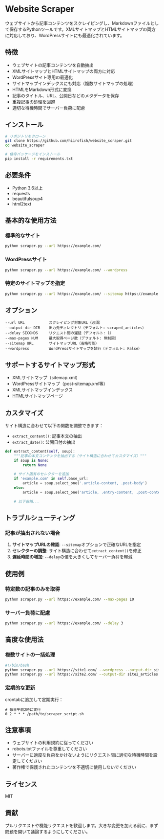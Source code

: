 # Website Scraper

ウェブサイトから記事コンテンツをスクレイピングし、Markdownファイルとして保存するPythonツールです。XMLサイトマップとHTMLサイトマップの両方に対応しており、WordPressサイトにも最適化されています。

## 特徴

- ウェブサイトの記事コンテンツを自動抽出
- XMLサイトマップとHTMLサイトマップの両方に対応
- WordPressサイト専用の最適化
- サイトマップインデックスにも対応（複数サイトマップの処理）
- HTMLをMarkdown形式に変換
- 記事のタイトル、URL、公開日などのメタデータを保存
- 重複記事の処理を回避
- 適切な待機時間でサーバー負荷に配慮

## インストール

```bash
# リポジトリをクローン
git clone https://github.com/hiirofish/website_scraper.git
cd website_scraper

# 依存パッケージをインストール
pip install -r requirements.txt
```

## 必要条件

- Python 3.6以上
- requests
- beautifulsoup4
- html2text

## 基本的な使用方法

### 標準的なサイト

```bash
python scraper.py --url https://example.com/
```

### WordPressサイト

```bash
python scraper.py --url https://example.com/ --wordpress
```

### 特定のサイトマップを指定

```bash
python scraper.py --url https://example.com/ --sitemap https://example.com/post-sitemap.xml
```

## オプション

```
--url URL           スクレイピング対象URL（必須）
--output-dir DIR    出力先ディレクトリ（デフォルト: scraped_articles）
--delay SECONDS     リクエスト間の遅延（デフォルト: 1）
--max-pages NUM     最大取得ページ数（デフォルト: 無制限）
--sitemap URL       サイトマップURL（省略可能）
--wordpress         WordPressサイトマップを試行（デフォルト: False）
```

## サポートするサイトマップ形式

- XMLサイトマップ（sitemap.xml）
- WordPressサイトマップ（post-sitemap.xml等）
- XMLサイトマップインデックス
- HTMLサイトマップページ

## カスタマイズ

サイト構造に合わせて以下の関数を調整できます：

- `extract_content()`: 記事本文の抽出
- `extract_date()`: 公開日付の抽出

```python
def extract_content(self, soup):
    """記事の本文コンテンツを抽出する（サイト構造に合わせてカスタマイズ）"""
    if soup is None:
        return None
        
    # サイト固有のセレクターを追加
    if 'example.com' in self.base_url:
        article = soup.select_one('.article-content, .post-body')
    else:
        article = soup.select_one('article, .entry-content, .post-content, main')
    
    # 以下省略...
```

## トラブルシューティング

### 記事が抽出されない場合

1. **サイトマップURLの確認**: `--sitemap`オプションで正確なURLを指定
2. **セレクターの調整**: サイト構造に合わせて`extract_content()`を修正
3. **遅延時間の増加**: `--delay`の値を大きくしてサーバー負荷を軽減

## 使用例

### 特定数の記事のみを取得
```bash
python scraper.py --url https://example.com/ --max-pages 10
```

### サーバー負荷に配慮
```bash
python scraper.py --url https://example.com/ --delay 3
```

## 高度な使用法

### 複数サイトの一括処理
```bash
#!/bin/bash
python scraper.py --url https://site1.com/ --wordpress --output-dir site1_articles
python scraper.py --url https://site2.com/ --output-dir site2_articles
```

### 定期的な更新
crontabに追加して定期実行：
```
# 毎日午前2時に実行
0 2 * * * /path/to/scraper_script.sh
```

## 注意事項

- ウェブサイトの利用規約に従ってください
- robots.txtファイルを尊重してください
- サーバーに過度な負荷をかけないようにリクエスト間に適切な待機時間を設定してください
- 著作権で保護されたコンテンツを不適切に使用しないでください

## ライセンス

MIT

## 貢献

プルリクエストや機能リクエストを歓迎します。大きな変更を加える前に、まず問題を開いて議論するようにしてください。